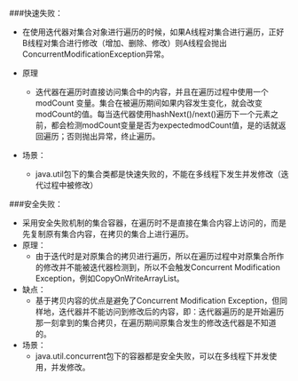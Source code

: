 ###快速失败：
- 在使用迭代器对集合对象进行遍历的时候，如果A线程对集合进行遍历，正好B线程对集合进行修改（增加、删除、修改）则A线程会抛出ConcurrentModificationException异常。

- 原理
    - 迭代器在遍历时直接访问集合中的内容，并且在遍历过程中使用一个 modCount 变量。集合在被遍历期间如果内容发生变化，就会改变modCount的值。每当迭代器使用hashNext()/next()遍历下一个元素之前，都会检测modCount变量是否为expectedmodCount值，是的话就返回遍历；否则抛出异常，终止遍历。

- 场景：
    - java.util包下的集合类都是快速失败的，不能在多线程下发生并发修改（迭代过程中被修改）

###安全失败：
- 采用安全失败机制的集合容器，在遍历时不是直接在集合内容上访问的，而是先复制原有集合内容，在拷贝的集合上进行遍历。
- 原理：
    - 由于迭代时是对原集合的拷贝进行遍历，所以在遍历过程中对原集合所作的修改并不能被迭代器检测到，所以不会触发Concurrent Modification Exception，例如CopyOnWriteArrayList。 
- 缺点：
    - 基于拷贝内容的优点是避免了Concurrent Modification Exception，但同样地，迭代器并不能访问到修改后的内容，即：迭代器遍历的是开始遍历那一刻拿到的集合拷贝，在遍历期间原集合发生的修改迭代器是不知道的。
- 场景：
    - java.util.concurrent包下的容器都是安全失败，可以在多线程下并发使用，并发修改。